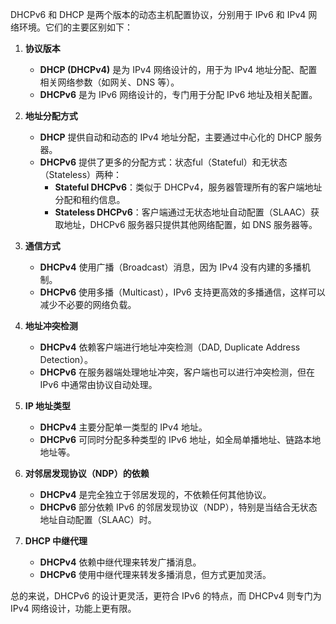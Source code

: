 DHCPv6 和 DHCP 是两个版本的动态主机配置协议，分别用于 IPv6 和 IPv4 网络环境。它们的主要区别如下：

1. **协议版本**
    - **DHCP (DHCPv4)** 是为 IPv4 网络设计的，用于为 IPv4 地址分配、配置相关网络参数（如网关、DNS 等）。
    - **DHCPv6** 是为 IPv6 网络设计的，专门用于分配 IPv6 地址及相关配置。

2. **地址分配方式**
    - **DHCP** 提供自动和动态的 IPv4 地址分配，主要通过中心化的 DHCP 服务器。
    - **DHCPv6** 提供了更多的分配方式：状态ful（Stateful）和无状态（Stateless）两种：
        - **Stateful DHCPv6**：类似于 DHCPv4，服务器管理所有的客户端地址分配和租约信息。
        - **Stateless DHCPv6**：客户端通过无状态地址自动配置（SLAAC）获取地址，DHCPv6 服务器只提供其他网络配置，如 DNS 服务器等。

3. **通信方式**
    - **DHCPv4** 使用广播（Broadcast）消息，因为 IPv4 没有内建的多播机制。
    - **DHCPv6** 使用多播（Multicast），IPv6 支持更高效的多播通信，这样可以减少不必要的网络负载。

4. **地址冲突检测**
    - **DHCPv4** 依赖客户端进行地址冲突检测（DAD, Duplicate Address Detection）。
    - **DHCPv6** 在服务器端处理地址冲突，客户端也可以进行冲突检测，但在 IPv6 中通常由协议自动处理。

5. **IP 地址类型**
    - **DHCPv4** 主要分配单一类型的 IPv4 地址。
    - **DHCPv6** 可同时分配多种类型的 IPv6 地址，如全局单播地址、链路本地地址等。

6. **对邻居发现协议（NDP）的依赖**
    - **DHCPv4** 是完全独立于邻居发现的，不依赖任何其他协议。
    - **DHCPv6** 部分依赖 IPv6 的邻居发现协议（NDP），特别是当结合无状态地址自动配置（SLAAC）时。

7. **DHCP 中继代理**
    - **DHCPv4** 依赖中继代理来转发广播消息。
    - **DHCPv6** 使用中继代理来转发多播消息，但方式更加灵活。

总的来说，DHCPv6 的设计更灵活，更符合 IPv6 的特点，而 DHCPv4 则专门为 IPv4 网络设计，功能上更有限。
